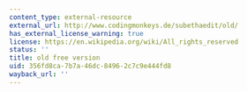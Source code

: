 ```yaml
---
content_type: external-resource
external_url: http://www.codingmonkeys.de/subethaedit/old/
has_external_license_warning: true
license: https://en.wikipedia.org/wiki/All_rights_reserved
status: ''
title: old free version
uid: 356fd8ca-7b7a-46dc-8496-2c7c9e444fd8
wayback_url: ''
---
```

